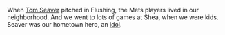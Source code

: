 When <a href="https://www.nytimes.com/2020/09/02/obituaries/tom-seaver-dead.html">Tom Seaver</a> pitched in Flushing, the Mets players lived in our neighborhood. And we went to lots of games at Shea, when we were kids. Seaver was our hometown hero, an <a href="https://www.nydailynews.com/sports/baseball/mets/ny-tom-seaver-tribue-20200903-panxjsrusrcqxcllna3j7oesmm-story.html">idol</a>. 
